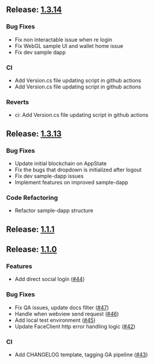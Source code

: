 
<a name="1.3.14"></a>
## Release: [1.3.14](https://github.com/HAECHI-LABS/core/releases/tag/1.3.14)
### Bug Fixes
- Fix non interactable issue when re login
- Fix WebGL sample UI and wallet home issue
- Fix dev sample dapp

### CI
- Add Version.cs file updating script in github actions
- Add Version.cs file updating script in github actions

### Reverts
- ci: Add Version.cs file updating script in github actions


<a name="1.3.13"></a>
## Release: [1.3.13](https://github.com/HAECHI-LABS/core/releases/tag/1.3.13)
### Bug Fixes
- Update initial blockchain on AppState
- Fix the bugs that dropdown is initialized after logout
- Fix dev sample-dapp issues
- Implement features on improved sample-dapp

### Code Refactoring
- Refactor sample-dapp structure


<a name="1.1.1"></a>
## Release: [1.1.1](https://github.com/HAECHI-LABS/core/releases/tag/1.1.1)

<a name="1.1.0"></a>
## Release: [1.1.0](https://github.com/HAECHI-LABS/core/releases/tag/1.1.0)
### Features
- Add direct social login ([#44](https://github.com/HAECHI-LABS/core/issues/44))

### Bug Fixes
- Fix QA issues, update docs filter ([#47](https://github.com/HAECHI-LABS/core/issues/47))
- Handle when webview send request ([#46](https://github.com/HAECHI-LABS/core/issues/46))
- Add local test environment ([#45](https://github.com/HAECHI-LABS/core/issues/45))
- Update FaceClient http error handling logic ([#42](https://github.com/HAECHI-LABS/core/issues/42))

### CI
- Add CHANGELOG template, tagging GA pipeline ([#43](https://github.com/HAECHI-LABS/core/issues/43))

